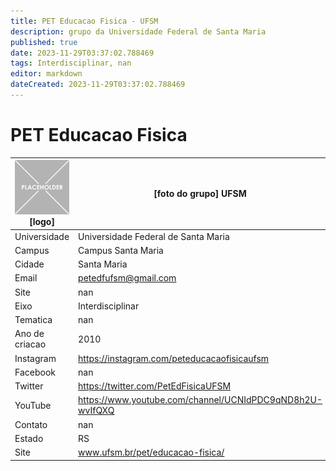 ```yaml
---
title: PET Educacao Fisica - UFSM
description: grupo da Universidade Federal de Santa Maria
published: true
date: 2023-11-29T03:37:02.788469
tags: Interdisciplinar, nan
editor: markdown
dateCreated: 2023-11-29T03:37:02.788469
---
```


# PET Educacao Fisica


| ![placeholder.png](/placeholder.png) [logo] | [foto do grupo] UFSM         |
| ------------------------------------------- | ------------------------------------------------- |
| Universidade                                | Universidade Federal de Santa Maria      |
| Campus                                      | Campus Santa Maria            |
| Cidade                                      | Santa Maria             |
| Email                                       | petedfufsm@gmail.com             |
| Site                                        | nan              |
| Eixo                                        | Interdisciplinar              |
| Tematica                                    | nan          |
| Ano de criacao                              | 2010        |
| Instagram                                   | https://instagram.com/peteducacaofisicaufsm         |
| Facebook                                    | nan          |
| Twitter                                     | https://twitter.com/PetEdFisicaUFSM           |
| YouTube                                     | https://www.youtube.com/channel/UCNIdPDC9qND8h2U-wvIfQXQ           |
| Contato                                     | nan         |
| Estado                                      |  RS            |
| Site                                        | www.ufsm.br/pet/educacao-fisica/ |
